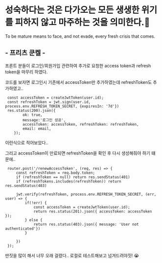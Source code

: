 # 성숙하다는 것은 다가오는 모든 생생한 위기를 피하지 않고 마주하는 것을 의미한다.🧓

To be mature means to face, and not evade, every fresh crisis that comes.

## - 프리츠 쿤켈 - 

프론트 분들이 로그인/회원가입 관련하여 추가로 요청한 access token과 refresh token을 마무리 하였다.

코드를 보자면 로그인시 기존에서 accessToken만 추가하였는데 refreshToken도 추가하였고..

     const accessToken = createJwtToken(user.id);
     const refreshToken = jwt.sign(user.id, process.env.REFRESH_TOKEN_SECRET, {expiresIn: '7d'})
     res.status(200).json({
            ok: true, 
            message:'로그인 성공',
            accessToken: accessToken, refreshToken: refreshToken, 
            email: email,
        });

이런식으로 적어보았다..

그리고 accessToken이 만료되면 refreshToken을 확인 후 다시 생성해줘야 하기 떄문에..

     router.post('/renewAccessToken', (req, res) => {
         const refreshToken = req.body.token;
         if (refreshToken == null) return res.sendStatus(401)
         if (refreshTokens.includes(refreshToken)) return res.sendStatus(403)

         jwt.verify(refreshToken, process.env.REFRESH_TOKEN_SECRET, (err, user) => {
             if(!err) {
                 const accessToken = createJwtToken(user.id);
                 return res.status(201).json({ accessToken: accessToken });
             } else {
                 return res.status(403).json({ message: 'User not authenticated'})
             }

         })
     });

딴짓을 많이 해서 너무 오래 걸렸다.. 로컬로 테스트해보고 넘겨드려야짓! 😭
